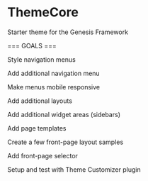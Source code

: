 ThemeCore
=========

Starter theme for the Genesis Framework

=== GOALS ===

Style navigation menus

Add additional navigation menu

Make menus mobile responsive

Add additional layouts

Add additional widget areas (sidebars)

Add page templates

Create a few front-page layout samples

Add front-page selector

Setup and test with Theme Customizer plugin


